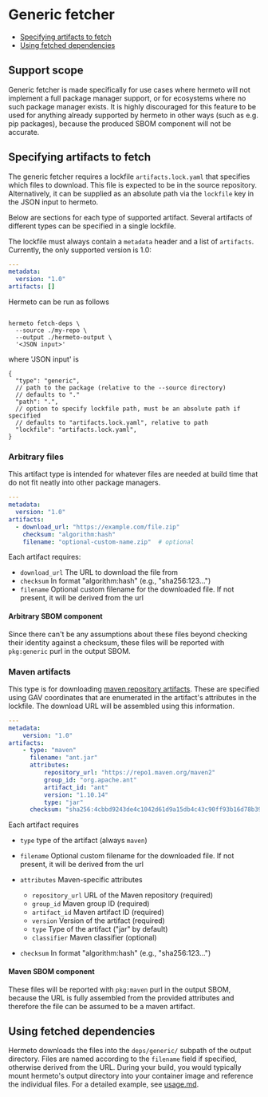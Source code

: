 # Generic fetcher

- [Specifying artifacts to fetch](#specifying-artifacts-to-fetch)
- [Using fetched dependencies](#using-fetched-dependencies)

## Support scope

Generic fetcher is made specifically for use cases where hermeto will not
implement a full package manager support, or for ecosystems where no such
package manager exists. It is highly discouraged for this feature to be used for
anything already supported by hermeto in other ways (such as e.g. pip packages),
because the produced SBOM component will not be accurate.

## Specifying artifacts to fetch

The generic fetcher requires a lockfile `artifacts.lock.yaml` that specifies
which files to download. This file is expected to be in the source repository.
Alternatively, it can be supplied as an absolute path via the `lockfile` key in
the JSON input to hermeto.

Below are sections for each type of supported artifact. Several artifacts of
different types can be specified in a single lockfile.

The lockfile must always contain a `metadata` header and a list of `artifacts`.
Currently, the only supported version is 1.0:

```yaml
---
metadata:
  version: "1.0"
artifacts: []
```

Hermeto can be run as follows

```shell

hermeto fetch-deps \
  --source ./my-repo \
  --output ./hermeto-output \
  '<JSON input>'
```

where 'JSON input' is

```jsonc
{
  "type": "generic",
  // path to the package (relative to the --source directory)
  // defaults to "."
  "path": ".",
  // option to specify lockfile path, must be an absolute path if specified
  // defaults to "artifacts.lock.yaml", relative to path
  "lockfile": "artifacts.lock.yaml",
}
```

### Arbitrary files

This artifact type is intended for whatever files are needed at build time that
do not fit neatly into other package managers.

```yaml
---
metadata:
  version: "1.0"
artifacts:
  - download_url: "https://example.com/file.zip"
    checksum: "algorithm:hash"
    filename: "optional-custom-name.zip"  # optional
```

Each artifact requires:

- `download_url` The URL to download the file from
- `checksum` In format "algorithm:hash" (e.g., "sha256:123...")
- `filename` Optional custom filename for the downloaded file. If not present,
  it will be derived from the url

#### Arbitrary SBOM component

Since there can't be any assumptions about these files beyond checking their
identity against a checksum, these files will be reported with `pkg:generic`
purl in the output SBOM.

### Maven artifacts

This type is for downloading [maven repository artifacts][]. These are specified
using GAV coordinates that are enumerated in the artifact's attributes in the
lockfile. The download URL will be assembled using this information.

```yaml
---
metadata:
    version: "1.0"
artifacts:
    - type: "maven"
      filename: "ant.jar"
      attributes:
          repository_url: "https://repo1.maven.org/maven2"
          group_id: "org.apache.ant"
          artifact_id: "ant"
          version: "1.10.14"
          type: "jar"
      checksum: "sha256:4cbbd9243de4c1042d61d9a15db4c43c90ff93b16d78b39481da1c956c8e9671"
```

Each artifact requires

- `type` type of the artifact (always `maven`)
- `filename` Optional custom filename for the downloaded file. If not present,
  it will be derived from the url
- `attributes` Maven-specific attributes

  - `repository_url` URL of the Maven repository (required)
  - `group_id` Maven group ID  (required)
  - `artifact_id` Maven artifact ID  (required)
  - `version` Version of the artifact (required)
  - `type` Type of the artifact ("jar" by default)
  - `classifier` Maven classifier (optional)

- `checksum` In format "algorithm:hash" (e.g., "sha256:123...")

#### Maven SBOM component

These files will be reported with `pkg:maven` purl in the output SBOM, because
the URL is fully assembled from the provided attributes and therefore the file
can be assumed to be a maven artifact.

## Using fetched dependencies

Hermeto downloads the files into the `deps/generic/` subpath of the output
directory. Files are named according to the `filename` field if specified,
otherwise derived from the URL. During your build, you would typically mount
hermeto's output directory into your container image and reference the
individual files. For a detailed example, see [usage.md][].

[usage.md]: usage.md#example-generic-fetcher

[maven repository artifacts]: https://maven.apache.org/repositories/artifacts.html
